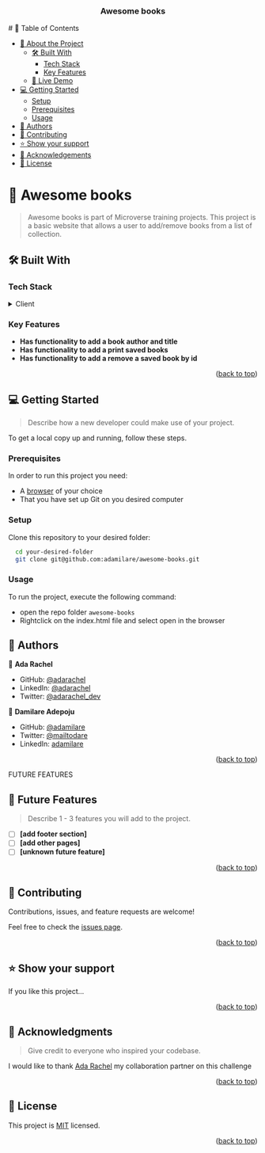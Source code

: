<div align="center">
  <h3><b>Awesome books</b></h3>

</div>
# 📗 Table of Contents

- [📖 About the Project](#about-project)
  - [🛠 Built With](#built-with)
    - [Tech Stack](#tech-stack)
    - [Key Features](#key-features)
  - [🚀 Live Demo](#live-demo)
- [💻 Getting Started](#getting-started)
  - [Setup](#setup)
  - [Prerequisites](#prerequisites)
  - [Usage](#usage)
- [👥 Authors](#authors)
- [🤝 Contributing](#contributing)
- [⭐️ Show your support](#support)
- [🙏 Acknowledgements](#acknowledgements)
- [📝 License](#license)

# 📖 Awesome books <a name="about-project"></a>
> Awesome books is part of Microverse training projects. This project is a basic website that allows a user to add/remove books from a list of collection.


## 🛠 Built With <a name="built-with"></a>

### Tech Stack <a name="tech-stack"></a>

<details>
  <summary>Client</summary>
  <ul>
    <li>HTML</li>
    <li>Javascript</li>
    <li>CSS</li>
  </ul>
</details>

### Key Features <a name="key-features"></a>


- **Has functionality to add a book author and title**
- **Has functionality to add a print saved books**
- **Has functionality to add a remove a saved book by id**

<p align="right">(<a href="#readme-top">back to top</a>)</p>

## 💻 Getting Started <a name="getting-started"></a>

> Describe how a new developer could make use of your project.

To get a local copy up and running, follow these steps.

### Prerequisites


In order to run this project you need:

- A [browser](https://www.google.com/search?q=what+is+a+browser&oq=what+is+a+browser&aqs=chrome..69i57.2748j0j1&sourceid=chrome&ie=UTF-8) of your choice
- That you have set up Git on you desired computer

### Setup

Clone this repository to your desired folder:

```sh
  cd your-desired-folder
  git clone git@github.com:adamilare/awesome-books.git
```

### Usage

To run the project, execute the following command:

- open the repo folder `awesome-books`
- Rightclick on the index.html file and select open in the browser

## 👥 Authors <a name="authors"></a>

👤 **Ada Rachel**
- GitHub: [@adarachel](https://github.com/adarachel)
- LinkedIn: [@adarachel](https://www.linkedin.com/in/adarachel/)
- Twitter: [@adarachel_dev](https://twitter.com/adarachel_dev)

👤 **Damilare Adepoju**
- GitHub: [@adamilare](https://github.com/adamilare)
- Twitter: [@mailtodare](https://twitter.com/mailtodare)
- LinkedIn: [adamilare](https://linkedin.com/in/adamilare)

<p align="right">(<a href="#readme-top">back to top</a>)</p>

 FUTURE FEATURES

## 🔭 Future Features <a name="future-features"></a>

> Describe 1 - 3 features you will add to the project.

- [ ] **[add footer section]**
- [ ] **[add other pages]**
- [ ] **[unknown future feature]**

<p align="right">(<a href="#readme-top">back to top</a>)</p>

## 🤝 Contributing <a name="contributing"></a>

Contributions, issues, and feature requests are welcome!

Feel free to check the [issues page](https://github.com/adamilare/awesome-books/issues).

<p align="right">(<a href="#readme-top">back to top</a>)</p>

## ⭐️ Show your support <a name="support"></a>


If you like this project...

<p align="right">(<a href="#readme-top">back to top</a>)</p>

## 🙏 Acknowledgments <a name="acknowledgements"></a>

> Give credit to everyone who inspired your codebase.

I would like to thank [Ada Rachel](https://github.com/adarachel) my collaboration partner on this challenge

<p align="right">(<a href="#readme-top">back to top</a>)</p>


## 📝 License <a name="license"></a>

This project is [MIT](./LICENSE) licensed.

<p align="right">(<a href="#readme-top">back to top</a>)</p>
